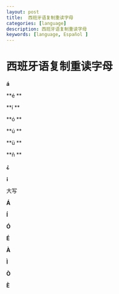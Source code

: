 ```yaml
---
layout: post
title:  西班牙语复制重读字母
categories: [language] 
description: 西班牙语复制重读字母
keywords: [language, Español ] 
---
```



# 西班牙语复制重读字母

**á**

**é **

**í **

**ó **

**ú **

**ü **

**ñ **

**¿**

**¡**





大写

**Á**

**Í**

**Ó**

**É**

**À**

 **Ì**

**Ò**

**È**